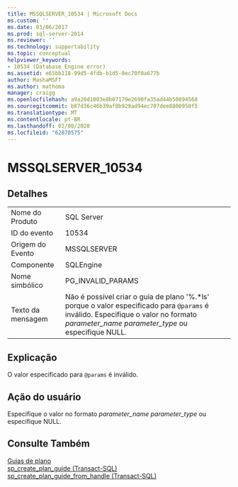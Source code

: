 ```yaml
---
title: MSSQLSERVER_10534 | Microsoft Docs
ms.custom: ''
ms.date: 03/06/2017
ms.prod: sql-server-2014
ms.reviewer: ''
ms.technology: supportability
ms.topic: conceptual
helpviewer_keywords:
- 10534 (Database Engine error)
ms.assetid: e65bb118-99d5-4fdb-b1d5-0ec70f0a677b
author: MashaMSFT
ms.author: mathoma
manager: craigg
ms.openlocfilehash: a9a20d1003e8b87179e2690fa35ad44b50894568
ms.sourcegitcommit: b87d36c46b39af8b929ad94ec707dee8800950f5
ms.translationtype: MT
ms.contentlocale: pt-BR
ms.lasthandoff: 02/08/2020
ms.locfileid: "62870575"
---
```

# <a name="mssqlserver_10534"></a>MSSQLSERVER_10534
    
## <a name="details"></a>Detalhes  
  
|||  
|-|-|  
|Nome do Produto|SQL Server|  
|ID do evento|10534|  
|Origem do Evento|MSSQLSERVER|  
|Componente|SQLEngine|  
|Nome simbólico|PG_INVALID_PARAMS|  
|Texto da mensagem|Não é possível criar o guia de plano '%.\*ls' porque o valor especificado para `@params` é inválido. Especifique o valor no formato *parameter_name parameter_type* ou especifique NULL.|  
  
## <a name="explanation"></a>Explicação  
 O valor especificado para `@params` é inválido.  
  
## <a name="user-action"></a>Ação do usuário  
 Especifique o valor no formato *parameter_name parameter_type* ou especifique NULL.  
  
## <a name="see-also"></a>Consulte Também  
 [Guias de plano](../performance/plan-guides.md)   
 [sp_create_plan_guide &#40;Transact-SQL&#41;](/sql/relational-databases/system-stored-procedures/sp-create-plan-guide-transact-sql)   
 [sp_create_plan_guide_from_handle &#40;Transact-SQL&#41;](/sql/relational-databases/system-stored-procedures/sp-create-plan-guide-from-handle-transact-sql)  
  
  
